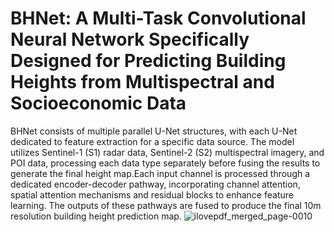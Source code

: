 BHNet: A Multi-Task Convolutional Neural Network Specifically Designed for Predicting Building Heights from Multispectral and Socioeconomic Data
===
BHNet consists of multiple parallel U-Net structures, with each U-Net dedicated to feature extraction for a specific data source. The model utilizes Sentinel-1 (S1) radar data, Sentinel-2 (S2) multispectral imagery, and POI data, processing each data type separately before fusing the results to generate the final height map.Each input channel is processed through a dedicated encoder-decoder pathway, incorporating channel attention, spatial attention mechanisms and residual blocks to enhance feature learning. The outputs of these pathways are fused to produce the final 10m resolution building height prediction map.
![ilovepdf_merged_page-0010](https://github.com/user-attachments/assets/049c0967-3823-47af-aeed-d0cba42df003)







